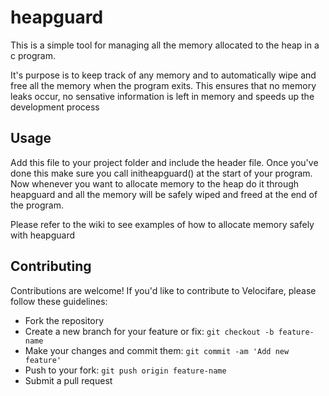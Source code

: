 # heapguard
This is a simple tool for managing all the memory allocated to the heap in a c program.

It's purpose is to keep track of any memory and to automatically wipe and free all the memory when the program exits. This ensures that no memory leaks occur, no sensative information is left in memory and speeds up the development process


## Usage

Add this file to your project folder and include the header file.
Once you've done this make sure you call initheapguard() at the start of your program.
Now whenever you want to allocate memory to the heap do it through heapguard and all the memory will be safely wiped and freed at the end of the program.

Please refer to the wiki to see examples of how to allocate memory safely with heapguard
## Contributing

Contributions are welcome! If you'd like to contribute to Velocifare, please follow these guidelines:

- Fork the repository
- Create a new branch for your feature or fix: `git checkout -b feature-name`
- Make your changes and commit them: `git commit -am 'Add new feature'`
- Push to your fork: `git push origin feature-name`
- Submit a pull request
